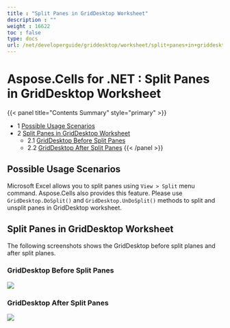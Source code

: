 ```yaml
---
title : "Split Panes in GridDesktop Worksheet" 
description : "" 
weight : 16622 
toc : false
type: docs
url: /net/developerguide/griddesktop/worksheet/split+panes+in+griddesktop+worksheet/
---
```


# Aspose.Cells for .NET : Split Panes in GridDesktop Worksheet


{{< panel title="Contents Summary" style="primary" >}}
*   1 [Possible Usage Scenarios](#possible-usage-scenarios)
*   2 [Split Panes in GridDesktop Worksheet](#split-panes-in-griddesktop-worksheet)
    *   2.1 [GridDesktop Before Split Panes](#griddesktop-before-split-panes)
    *   2.2 [GridDesktop After Split Panes](#griddesktop-after-split-panes)
{{< /panel >}}
 

## Possible Usage Scenarios

Microsoft Excel allows you to split panes using `View > Split` menu command. Aspose.Cells also provides this feature. Please use `GridDesktop.DoSplit()` and `GridDesktop.UnDoSplit()` methods to split and unsplit panes in GridDesktop worksheet.

## Split Panes in GridDesktop Worksheet

The following screenshots shows the GridDesktop before split planes and after split planes.

### GridDesktop Before Split Panes

![](https://docs2.aspose.com/cells/net/attachments/25002956/25395238.png)

### GridDesktop After Split Panes

![](https://docs2.aspose.com/cells/net/attachments/25002956/25395239.png)

